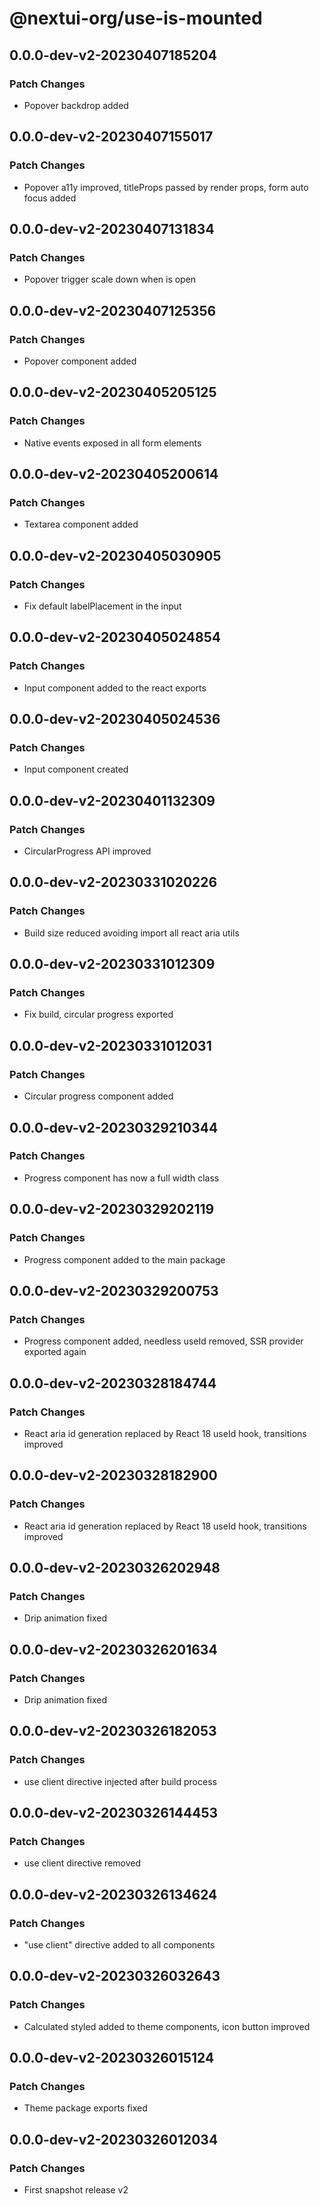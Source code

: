 # @nextui-org/use-is-mounted

## 0.0.0-dev-v2-20230407185204

### Patch Changes

- Popover backdrop added

## 0.0.0-dev-v2-20230407155017

### Patch Changes

- Popover a11y improved, titleProps passed by render props, form auto focus added

## 0.0.0-dev-v2-20230407131834

### Patch Changes

- Popover trigger scale down when is open

## 0.0.0-dev-v2-20230407125356

### Patch Changes

- Popover component added

## 0.0.0-dev-v2-20230405205125

### Patch Changes

- Native events exposed in all form elements

## 0.0.0-dev-v2-20230405200614

### Patch Changes

- Textarea component added

## 0.0.0-dev-v2-20230405030905

### Patch Changes

- Fix default labelPlacement in the input

## 0.0.0-dev-v2-20230405024854

### Patch Changes

- Input component added to the react exports

## 0.0.0-dev-v2-20230405024536

### Patch Changes

- Input component created

## 0.0.0-dev-v2-20230401132309

### Patch Changes

- CircularProgress API improved

## 0.0.0-dev-v2-20230331020226

### Patch Changes

- Build size reduced avoiding import all react aria utils

## 0.0.0-dev-v2-20230331012309

### Patch Changes

- Fix build, circular progress exported

## 0.0.0-dev-v2-20230331012031

### Patch Changes

- Circular progress component added

## 0.0.0-dev-v2-20230329210344

### Patch Changes

- Progress component has now a full width class

## 0.0.0-dev-v2-20230329202119

### Patch Changes

- Progress component added to the main package

## 0.0.0-dev-v2-20230329200753

### Patch Changes

- Progress component added, needless useId removed, SSR provider exported again

## 0.0.0-dev-v2-20230328184744

### Patch Changes

- React aria id generation replaced by React 18 useId hook, transitions improved

## 0.0.0-dev-v2-20230328182900

### Patch Changes

- React aria id generation replaced by React 18 useId hook, transitions improved

## 0.0.0-dev-v2-20230326202948

### Patch Changes

- Drip animation fixed

## 0.0.0-dev-v2-20230326201634

### Patch Changes

- Drip animation fixed

## 0.0.0-dev-v2-20230326182053

### Patch Changes

- use client directive injected after build process

## 0.0.0-dev-v2-20230326144453

### Patch Changes

- use client directive removed

## 0.0.0-dev-v2-20230326134624

### Patch Changes

- "use client" directive added to all components

## 0.0.0-dev-v2-20230326032643

### Patch Changes

- Calculated styled added to theme components, icon button improved

## 0.0.0-dev-v2-20230326015124

### Patch Changes

- Theme package exports fixed

## 0.0.0-dev-v2-20230326012034

### Patch Changes

- First snapshot release v2
